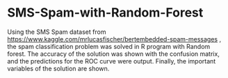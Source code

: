 # SMS-Spam-with-Random-Forest
Using the SMS Spam dataset from https://www.kaggle.com/mrlucasfischer/bertembedded-spam-messages , the spam classification problem was solved in R program with Random forest.
The accuracy of the solution was shown with the confusion matrix, and the predictions for the ROC curve were output.
Finally, the important variables of the solution are shown.
